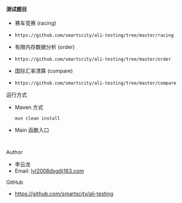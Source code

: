 #### 测试题目
- 赛车竞赛 (racing)
* `https://github.com/smartscity/ali-testing/tree/master/racing`
- 有限内存数据分析 (order)
* `https://github.com/smartscity/ali-testing/tree/master/order`
- 国际汇率清算 (compare)
* `https://github.com/smartscity/ali-testing/tree/master/compare`


运行方式

- Maven 方式
    ```
    mvn clean install
    ```
- Main 函数入口
    ```


    ```
Author

- 李云龙
- Email: lyl2008dsg@163.com

GitHub

- https://github.com/smartscity/ali-testing
